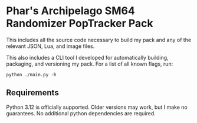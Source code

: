 # Phar's Archipelago SM64 Randomizer PopTracker Pack

This includes all the source code necessary to build my pack and any of the relevant JSON, Lua, and image files.

This also includes a CLI tool I developed for automatically building, packaging, and versioning my pack. For a list of
all known flags, run:

```shell
python ./main.py -h
```

## Requirements

Python 3.12 is officially supported. Older versions may work, but I make no guarantees. No additional python 
dependencies are required.
